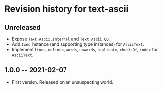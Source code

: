# Revision history for text-ascii

## Unreleased

* Expose `Text.Ascii.Internal` and `Text.Ascii.QQ`.
* Add `Ixed` instance (and supporting type instances) for `AsciiText`.
* Implement `lines`, `unlines`, `words`, `unwords`, `replicate`, `chunksOf`, 
  `index` for `AsciiText`.

## 1.0.0 -- 2021-02-07

* First version. Released on an unsuspecting world.
